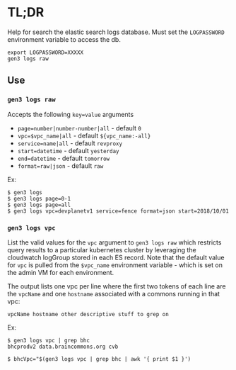 # TL;DR

Help for search the elastic search logs database.
Must set the `LOGPASSWORD` environment variable to access the db.
```
export LOGPASSWORD=XXXXX
gen3 logs raw
```

## Use

### `gen3 logs raw`

Accepts the following `key=value` arguments
* `page=number|number-number|all` - default `0`
* `vpc=$vpc_name|all` - default `${vpc_name:-all}`
* `service=name|all` - default `revproxy`
* `start=datetime` - default `yesterday`
* `end=datetime` - default `tomorrow`
* `format=raw|json` - default `raw`

Ex:
```
$ gen3 logs
$ gen3 logs page=0-1
$ gen3 logs page=all
$ gen3 logs vpc=devplanetv1 service=fence format=json start=2018/10/01
```

### `gen3 logs vpc`

List the valid values for the `vpc` argument to `gen3 logs raw` which restricts
query results to a particular kubernetes cluster by leveraging the cloudwatch logGroup
stored in each ES record.  Note that the default value for `vpc` is pulled from the `$vpc_name`
environment variable - which is set on the admin VM for each environment.

The output lists one vpc per line where the first two tokens of each line are the `vpcName` and one `hostname` associated with a commons running in that vpc:
```
vpcName hostname other descriptive stuff to grep on
```

Ex:
```
$ gen3 logs vpc | grep bhc 
bhcprodv2 data.braincommons.org cvb

$ bhcVpc="$(gen3 logs vpc | grep bhc | awk '{ print $1 }')
```
